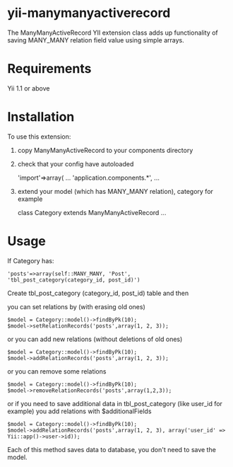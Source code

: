 yii-manymanyactiverecord
=========================

The ManyManyActiveRecord YII extension class adds up functionality of saving MANY_MANY relation field value using simple arrays.

Requirements 
=========================

Yii 1.1 or above

Installation
========================= 

To use this extension:

1) copy ManyManyActiveRecord to your components directory

2) check that your config have autoloaded

	'import'=>array(
		...
		'application.components.*',
		...
		
3) extend your model (which has MANY_MANY relation), category for example

	class Category extends ManyManyActiveRecord
	...

Usage
=========================

If Category has: 

	'posts'=>array(self::MANY_MANY, 'Post', 'tbl_post_category(category_id, post_id)')

Create tbl_post_category (category_id, post_id) table and then

you can set relations by (with erasing old ones)

	$model = Category::model()->findByPk(10);
	$model->setRelationRecords('posts',array(1, 2, 3));

or you can add new relations (without deletions of old ones)

	$model = Category::model()->findByPk(10);
	$model->addRelationRecords('posts',array(1, 2, 3));

or you can remove some relations

	$model = Category::model()->findByPk(10);
	$model->removeRelationRecords('posts',array(1,2,3));

or if you need to save additional data in tbl_post_category (like user_id for example) you add relations with $additionalFields 

	$model = Category::model()->findByPk(10);
	$model->addRelationRecords('posts',array(1, 2, 3), array('user_id' => Yii::app()->user->id));

Each of this method saves data to database, you don't need to save the model.